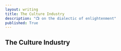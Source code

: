 ```yaml
---
layout: writing
title: The Culture Industry
description: "📺 on the dialectic of enlightenment"
published: True
---
```


## The Culture Industry
